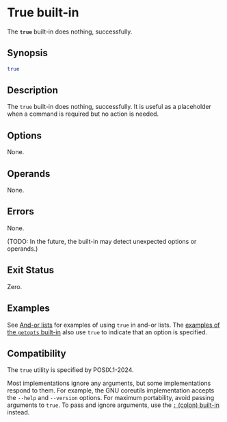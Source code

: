 # True built-in

The **`true`** built-in does nothing, successfully.

## Synopsis

```sh
true
```

## Description

The `true` built-in does nothing, successfully. It is useful as a placeholder when a command is required but no action is needed.

## Options

None.

## Operands

None.

## Errors

None.

(TODO: In the future, the built-in may detect unexpected options or operands.)

## Exit Status

Zero.

## Examples

See [And-or lists](../language/commands/exit_status.md#and-or-lists) for examples of using `true` in and-or lists. The [examples of the `getopts` built-in](getopts.md#examples) also use `true` to indicate that an option is specified.

## Compatibility

The `true` utility is specified by POSIX.1-2024.

Most implementations ignore any arguments, but some implementations respond to them. For example, the GNU coreutils implementation accepts the `--help` and `--version` options. For maximum portability, avoid passing arguments to `true`. To pass and ignore arguments, use the [`:` (colon) built-in](colon.md) instead.
